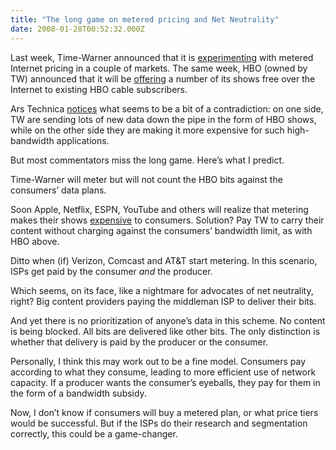 ```yaml
---
title: "The long game on metered pricing and Net Neutrality"
date: 2008-01-28T00:52:32.000Z
---
```


Last week, Time-Warner announced that it is [experimenting](http://www.ipdemocracy.com/archives/002847is_consumptionbased_broadband_billing_the_answer.php) with metered Internet pricing in a couple of markets. The same week, HBO (owned by TW) announced that it will be [offering](http://www.engadget.com/2008/01/21/hbo-on-broadband-to-offer-free-downloads-live-feed/) a number of its shows free over the Internet to existing HBO cable subscribers.

Ars Technica [notices](http://arstechnica.com/news.ars/post/20080121-time-warner-not-in-sync-with-hbo-online-videos-usage-caps.html) what seems to be a bit of a contradiction: on one side, TW are sending lots of new data down the pipe in the form of HBO shows, while on the other side they are making it more expensive for such high-bandwidth applications.

But most commentators miss the long game. Here’s what I predict.

Time-Warner will meter but will not count the HBO bits against the consumers’ data plans.

Soon Apple, Netflix, ESPN, YouTube and others will realize that metering makes their shows [expensive](http://bits.blogs.nytimes.com/2008/01/17/time-warner-download-too-much-and-you-might-pay-30-a-movie/) to consumers. Solution? Pay TW to carry their content without charging against the consumers’ bandwidth limit, as with HBO above.  
   
Ditto when (if) Verizon, Comcast and AT&amp;T start metering. In this scenario, ISPs get paid by the consumer *and* the producer.

Which seems, on its face, like a nightmare for advocates of net neutrality, right? Big content providers paying the middleman ISP to deliver their bits.

And yet there is no prioritization of anyone’s data in this scheme. No content is being blocked. All bits are delivered like other bits. The only distinction is whether that delivery is paid by the producer or the consumer.

Personally, I think this may work out to be a fine model. Consumers pay according to what they consume, leading to more efficient use of network capacity. If a producer wants the consumer’s eyeballs, they pay for them in the form of a bandwidth subsidy.

Now, I don’t know if consumers will buy a metered plan, or what price tiers would be successful. But if the ISPs do their research and segmentation correctly, this could be a game-changer.
